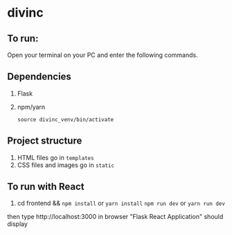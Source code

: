 # divinc

## To run:

Open your terminal on your PC and enter the following commands.






## Dependencies
1. Flask
2. npm/yarn

    ` source divinc_venv/bin/activate `
## Project structure
1. HTML files go in ` templates `
2. CSS files and images go in ` static `

## To run with React
1. cd frontend && 
    `npm install` or `yarn install`
    `npm run dev` or `yarn run dev`


then type http://localhost:3000 in browser
    "Flask React Application" should display

<!-- ` flask run ` -->

<!-- Then type http://localhost:5000/ in your browser. -->
